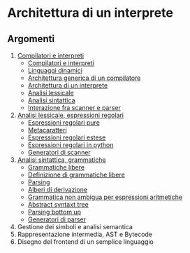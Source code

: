 # Architettura di un interprete

## Argomenti

1. [Compilatori e interpreti](1_Compilatori_e_interpreti.ipynb)
    - [Compilatori e interpreti](1_Compilatori_e_interpreti.ipynb#Compilatori-e-interpreti)
    - [Linguaggi dinamici](1_Compilatori_e_interpreti.ipynb#Linguaggi-dinamici)
    - [Architettura generica di un compilatore](1_Compilatori_e_interpreti.ipynb#Architettura-generica-di-un-compilatore)
    - [Architettura di un interprete](1_Compilatori_e_interpreti.ipynb#Architettura-di-un-interprete)
    - [Analisi lessicale](1_Compilatori_e_interpreti.ipynb#Analisi-lessicale)
    - [Analisi sintattica](1_Compilatori_e_interpreti.ipynb#Analisi-sintattica)
    - [Interazione fra scanner e parser](1_Compilatori_e_interpreti.ipynb#Interazione-fra-scanner-e-parser)
2. [Analisi lessicale, espressioni regolari](2_Analisi_lessicale.ipynb)
    - [Espressioni regolari pure](2_Analisi_lessicale.ipynb#Espressioni-regolari-pure)
    - [Metacaratteri](2_Analisi_lessicale.ipynb#Metacaratteri)
    - [Espressioni regolari estese](2_Analisi_lessicale.ipynb#Espressioni-regolari-estese)
    - [Espressioni regolari in python](2_Analisi_lessicale.ipynb#Espressioni-regolari-in-python)
    - [Generatori di scanner](2_Analisi_lessicale.ipynb#Generatori-di-scanner)
3. [Analisi sintattica, grammatiche](3_Analisi_sintattica.ipynb)
    - [Grammatiche libere](3_Analisi_sintattica.ipynb#Grammatiche-libere)
    - [Definizione di grammatiche libere](3_Analisi_sintattica.ipynb#Definizione-di-grammatiche-libere)
    - [Parsing](3_Analisi_sintattica.ipynb#Parsing)
    - [Alberi di derivazione](3_Analisi_sintattica.ipynb#Alberi-di-derivazione)
    - [Grammatica non ambigua per espressioni aritmetiche](3_Analisi_sintattica.ipynb#Grammatica-non-ambigua-per-espressioni-aritmetiche)
    - [Abstract syntaxt tree](3_Analisi_sintattica.ipynb#Abstract-syntaxt-tree)
    - [Parsing bottom up](3_Analisi_sintattica.ipynb#Parsing-bottom-up)
    - [Generatori di parser](3_Analisi_sintattica.ipynb#Generatori-di-parser)
4. Gestione dei simboli e analisi semantica
5. Rappresentazione intermedia, AST e Bytecode
6. Disegno del frontend di un semplice linguaggio
